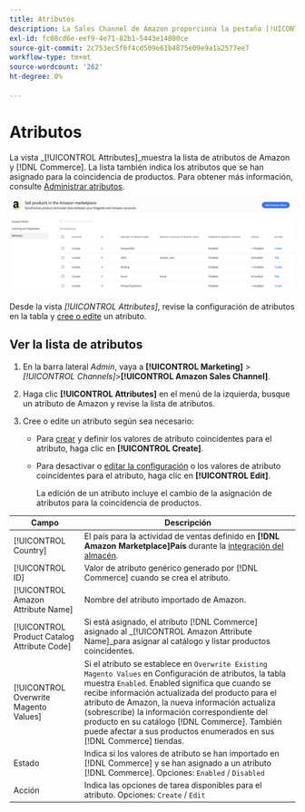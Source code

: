 ```yaml
---
title: Atributos
description: La Sales Channel de Amazon proporciona la pestaña [!UICONTROL Attributes] para supervisar la lista de atributos de Amazon y comercio y cómo se asignan para la coincidencia de productos.
exl-id: fc08cd6e-eef9-4e71-82b1-5443e14800ce
source-git-commit: 2c753ec5f6f4cd509e61b4875e09e9a1a2577ee7
workflow-type: tm+mt
source-wordcount: '262'
ht-degree: 0%

---
```


# Atributos

La vista _[!UICONTROL Attributes]_muestra la lista de atributos de Amazon y [!DNL Commerce]. La lista también indica los atributos que se han asignado para la coincidencia de productos. Para obtener más información, consulte [Administrar atributos](./managing-attributes.md).

![Vista Atributos](assets/amazon-attributes-view.png)

Desde la vista _[!UICONTROL Attributes]_, revise la configuración de atributos en la tabla y [cree o edite](./creating-attributes.md) un atributo.

## Ver la lista de atributos

1. En la barra lateral _Admin_, vaya a **[!UICONTROL Marketing]** > _[!UICONTROL Channels]_>**[!UICONTROL Amazon Sales Channel]**.

1. Haga clic **[!UICONTROL Attributes]** en el menú de la izquierda, busque un atributo de Amazon y revise la lista de atributos.

1. Cree o edite un atributo según sea necesario:

   - Para [crear](./creating-attributes.md#create-an-attribute) y definir los valores de atributo coincidentes para el atributo, haga clic en **[!UICONTROL Create]**.

   - Para desactivar o [editar la configuración](./creating-attributes.md#edit-an-attribute) o los valores de atributo coincidentes para el atributo, haga clic en **[!UICONTROL Edit]**.

      La edición de un atributo incluye el cambio de la asignación de atributos para la coincidencia de productos.

| Campo | Descripción |
|--- |--- |
| [!UICONTROL Country] | El país para la actividad de ventas definido en **[!DNL Amazon Marketplace]País** durante la [integración del almacén](./store-integration.md). |
| [!UICONTROL ID] | Valor de atributo genérico generado por [!DNL Commerce] cuando se crea el atributo. |
| [!UICONTROL Amazon Attribute Name] | Nombre del atributo importado de Amazon. |
| [!UICONTROL Product Catalog Attribute Code] | Si está asignado, el atributo [!DNL Commerce] asignado al _[!UICONTROL Amazon Attribute Name]_para asignar al catálogo y listar productos coincidentes. |
| [!UICONTROL Overwrite Magento Values] | Si el atributo se establece en `Overwrite Existing Magento Values` en Configuración de atributos, la tabla muestra `Enabled`. Enabled significa que cuando se recibe información actualizada del producto para el atributo de Amazon, la nueva información actualiza (sobrescribe) la información correspondiente del producto en su catálogo [!DNL Commerce]. También puede afectar a sus productos enumerados en sus [!DNL Commerce] tiendas. |
| Estado | Indica si los valores de atributo se han importado en [!DNL Commerce] y se han asignado a un atributo [!DNL Commerce]. Opciones: `Enabled` / `Disabled` |
| Acción | Indica las opciones de tarea disponibles para el atributo. Opciones: `Create` / `Edit` |
